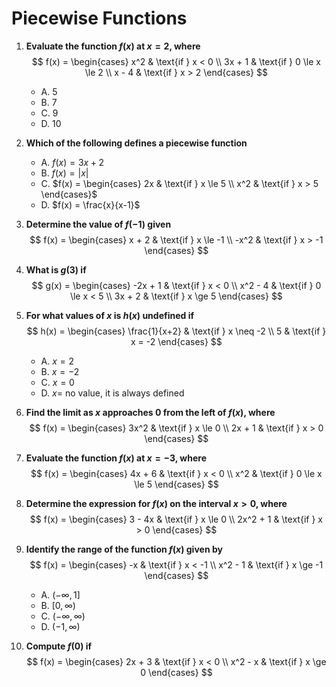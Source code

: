 # Piecewise Functions

1. **Evaluate the function $f(x)$ at $x = 2$, where**  
   $$ f(x) = \begin{cases} x^2 & \text{if } x < 0 \\ 3x + 1 & \text{if } 0 \le x \le 2 \\ x - 4 & \text{if } x > 2 \end{cases} $$
   - A. 5
   - B. 7
   - C. 9
   - D. 10

2. **Which of the following defines a piecewise function**  
   - A. $f(x) = 3x + 2$
   - B. $f(x) = |x|$
   - C. $f(x) = \begin{cases} 2x & \text{if } x \le 5 \\ x^2 & \text{if } x > 5 \end{cases}$
   - D. $f(x) = \frac{x}{x-1}$

3. **Determine the value of $f(-1)$ given**  
   $$ f(x) = \begin{cases} x + 2 & \text{if } x \le -1 \\ -x^2 & \text{if } x > -1 \end{cases} $$

4. **What is $g(3)$ if**  
   $$ g(x) = \begin{cases} -2x + 1 & \text{if } x < 0 \\ x^2 - 4 & \text{if } 0 \le x < 5 \\ 3x + 2 & \text{if } x \ge 5 \end{cases} $$

5. **For what values of $x$ is $h(x)$ undefined if**  
   $$ h(x) = \begin{cases} \frac{1}{x+2} & \text{if } x \neq -2 \\ 5 & \text{if } x = -2 \end{cases} $$
   - A. $x = 2$
   - B. $x = -2$
   - C. $x = 0$
   - D. $x =$ no value, it is always defined

6. **Find the limit as $x$ approaches 0 from the left of $f(x)$, where**  
   $$ f(x) = \begin{cases} 3x^2 & \text{if } x \le 0 \\ 2x + 1 & \text{if } x > 0 \end{cases} $$

7. **Evaluate the function $f(x)$ at $x = -3$, where**  
   $$ f(x) = \begin{cases} 4x + 6 & \text{if } x < 0 \\ x^2 & \text{if } 0 \le x \le 5 \end{cases} $$

8. **Determine the expression for $f(x)$ on the interval $x > 0$, where**  
   $$ f(x) = \begin{cases} 3 - 4x & \text{if } x \le 0 \\ 2x^2 + 1 & \text{if } x > 0 \end{cases} $$

9. **Identify the range of the function $f(x)$ given by**  
   $$ f(x) = \begin{cases} -x & \text{if } x < -1 \\ x^2 - 1 & \text{if } x \ge -1 \end{cases} $$
   - A. $(-\infty, 1]$
   - B. $[0, \infty)$
   - C. $(-\infty, \infty)$
   - D. $(-1, \infty)$

10. **Compute $f(0)$ if**
    $$ f(x) = \begin{cases} 2x + 3 & \text{if } x < 0 \\ x^2 - x & \text{if } x \ge 0 \end{cases} $$
